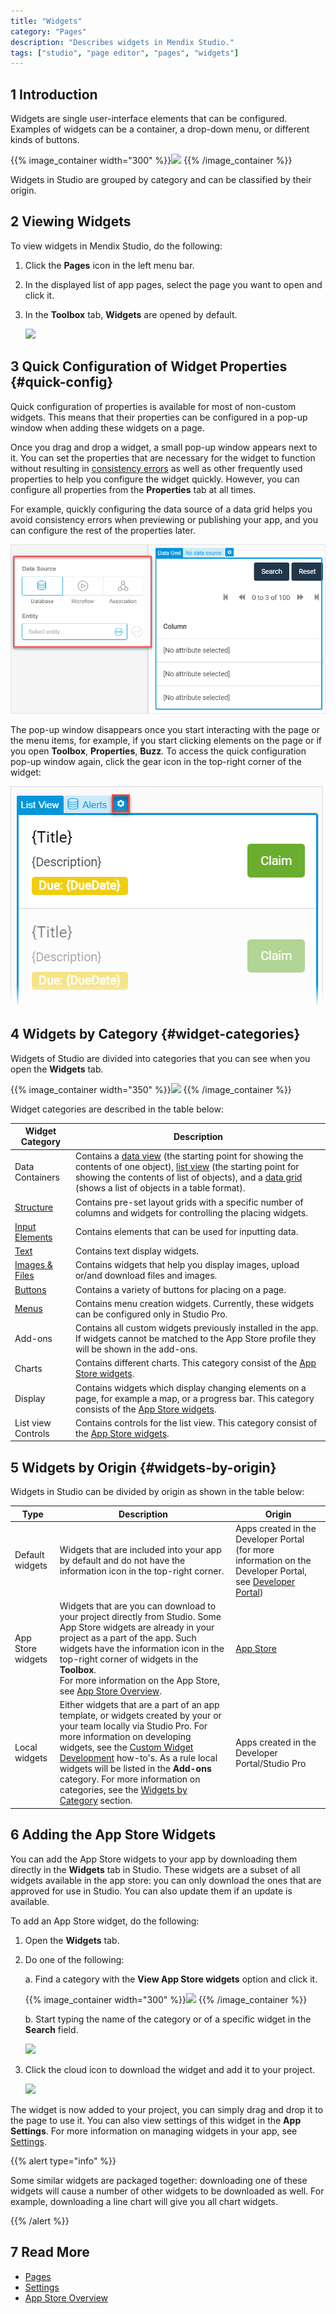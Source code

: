 ```yaml
---
title: "Widgets"
category: "Pages"
description: "Describes widgets in Mendix Studio."
tags: ["studio", "page editor", "pages", "widgets"]
---
```


## 1 Introduction

Widgets are single user-interface elements that can be configured. Examples of widgets can be a container, a drop-down menu, or different kinds of buttons.

{{% image_container width="300" %}}![](attachments/page-editor-widgets/widgets-examples.png)
{{% /image_container %}}

Widgets in Studio are grouped by category and can be classified by their origin.

## 2 Viewing Widgets

To view widgets in Mendix Studio, do the following:

1. Click the **Pages** icon in the left menu bar.

2. In the displayed list of app pages, select the page you want to open and click it.

3. In the **Toolbox** tab, **Widgets** are opened by default.

   ![](attachments/page-editor-widgets/toolbox-widgets.png)

## 3 Quick Configuration of Widget Properties {#quick-config}

Quick configuration of properties is available for most of non-custom widgets. This means that their properties can be configured in a pop-up window when adding these widgets on a page. 

Once you drag and drop a widget, a small pop-up window appears next to it. You can set the properties that are necessary for the widget to function without resulting in [consistency errors](consistency-errors) as well as other frequently used properties to help you configure the widget quickly. However, you can configure all properties from the **Properties** tab at all times. 

For example, quickly configuring the data source of a data grid helps you avoid consistency errors when previewing or publishing your app, and you can configure the rest of the properties later.

![](attachments/page-editor-widgets/quick-config.png)

The pop-up window disappears once you start interacting with the page or the menu items, for example, if you start clicking elements on the page or if you open **Toolbox**, **Properties**, **Buzz**. To access the quick configuration pop-up window again, click the gear icon in the top-right corner of the widget:

![](attachments/page-editor-widgets/quick-widget-icon.png)

## 4 Widgets by Category {#widget-categories}

Widgets of Studio are divided into categories that you can see when you open the **Widgets** tab.

{{% image_container width="350" %}}![](attachments/page-editor-widgets/widgets-categories.png)
{{% /image_container %}}

Widget categories are described in the table below:

| Widget Category                                          | Description                                                  |
| -------------------------------------------------------- | ------------------------------------------------------------ |
| Data Containers                                          | Contains a [data view](page-editor-data-view-list-view) (the starting point for showing the contents of one object),  [list view](page-editor-data-view-list-view) (the starting point for showing the contents of list of objects), and a [data grid](page-editor-data-grid) (shows a list of objects in a table format). |
| [Structure](page-editor-widgets-structure)               | Contains pre-set layout grids with a specific number of columns and widgets for controlling the placing widgets. |
| [Input Elements](page-editor-widgets-input-elements)     | Contains elements that can be used for inputting data.       |
| [Text](page-editor-widgets-text)                         | Contains text display widgets.                               |
| [Images & Files](page-editor-widgets-images-and-files) | Contains widgets that help you display images, upload or/and download files and images. |
| [Buttons](page-editor-widgets-buttons)                   | Contains a variety of buttons for placing on a page.         |
| [Menus](/refguide/menu-widgets)                          | Contains menu creation widgets. Currently, these widgets can be configured only in Studio Pro. |
| Add-ons                                                  | Contains all custom widgets previously installed in the app. If widgets cannot be matched to the App Store profile they will be shown in the add-ons. |
| Charts                                                   | Contains different charts. This category consist of the [App Store widgets](#app-store-widgets). |
| Display                                                  | Contains widgets which display changing elements on a page, for example a map, or a progress bar. This category consists of the [App Store widgets](#app-store-widgets). |
| List view Controls                                       | Contains controls for the list view. This category consist of the [App Store widgets](#app-store-widgets). |

## 5 Widgets by Origin {#widgets-by-origin}

Widgets in Studio can be divided by origin as shown in the table below:

| Type                                              | Description                                                  | Origin                                                       |
| ------------------------------------------------- | ------------------------------------------------------------ | ------------------------------------------------------------ |
| Default widgets                                   | Widgets that are included into your app by default and do not have the information icon in the top-right corner. | Apps created in the Developer Portal (for more information on the Developer Portal, see [Developer Portal](https://docs.mendix.com/developerportal/)) |
| App Store widgets<a name="app-store-widgets"></a> | Widgets that are you can download to your project directly from Studio. Some App Store widgets are already in your project as a part of the app. Such widgets have the information icon in the top-right corner of widgets in the **Toolbox**. <br />For more information on the App Store, see [App Store Overview](/developerportal/app-store/app-store-overview). | [App Store](/developerportal/app-store/)                     |
| Local widgets                                     | Either widgets that are a part of an app template, or widgets created by your or your team locally via Studio Pro. For more information on developing widgets, see the [Custom Widget Development](/howto/extensibility/widget-development) how-to's. As a rule local widgets will be listed in the **Add-ons** category. For more information on categories, see the [Widgets by Category](#widget-categories) section. | Apps created in the  Developer Portal/Studio Pro             |

## 6 Adding the App Store Widgets

You can add the App Store widgets to your app by downloading them directly in the **Widgets** tab in Studio. These widgets are a subset of all widgets available in the app store: you can only download the ones that are approved for use in Studio. You can also update them if an update is available.

To add an App Store widget, do the following:

1. Open the **Widgets** tab.

2.  Do one of the following: <br />

    a. Find a category with the **View App Store widgets** option and click it.  <br />

    {{% image_container width="300" %}}![](attachments/page-editor-widgets/view-app-store-widgets.png)
    {{% /image_container %}}<br />

    b.  Start typing the name of the category or of a specific widget in the **Search** field. <br />

    ![](attachments/page-editor-widgets/slider.png)

3.  Click the cloud icon to download the widget and add it to your project.

    ![](attachments/page-editor-widgets/app-store-download.png)

The widget is now added to your project, you can simply drag and drop it to the page to use it. You can also view settings of this widget in the **App Settings**.  For more information on managing widgets in your app, see [Settings](settings).

{{% alert type="info" %}}

Some similar widgets are packaged together: downloading one of these widgets will cause a number of other widgets to be downloaded as well. For example, downloading a line chart will give you all chart widgets.

{{% /alert %}}

## 7 Read More 

* [Pages](page-editor)
* [Settings](settings)
* [App Store Overview](/developerportal/app-store/app-store-overview)
